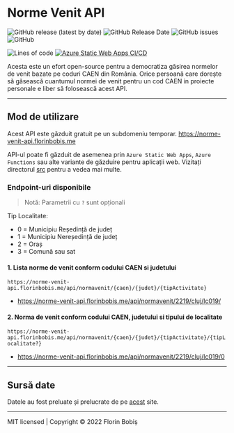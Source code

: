 # Norme Venit API

![GitHub release (latest by date)](https://img.shields.io/github/v/release/twentytwokhz/norme-venit-api)
![GitHub Release Date](https://img.shields.io/github/release-date/twentytwokhz/norme-venit-api)
![GitHub issues](https://img.shields.io/github/issues/twentytwokhz/norme-venit-api)
![GitHub](https://img.shields.io/github/license/twentytwokhz/norme-venit-api)

![Lines of code](https://img.shields.io/tokei/lines/github/twentytwokhz/norme-venit-api)
[![Azure Static Web Apps CI/CD](https://github.com/twentytwokhz/norme-venit-api/actions/workflows/azure-static-web-apps-lively-island-0c5aca203.yml/badge.svg)](https://github.com/twentytwokhz/norme-venit-api/actions/workflows/azure-static-web-apps-lively-island-0c5aca203.yml)

Acesta este un efort open-source pentru a democratiza găsirea normelor de venit bazate pe coduri CAEN din România.
Orice persoană care dorește să găsească cuantumul normei de venit pentru un cod CAEN in proiecte personale e liber să folosească acest API.

---
## Mod de utilizare
Acest API este găzduit gratuit pe un subdomeniu temporar.
https://norme-venit-api.florinbobis.me

API-ul poate fi găzduit de asemenea prin `Azure Static Web Apps`, `Azure Functions` sau alte variante de găzduire pentru aplicații web.
Vizitați directorul [src](https://github.com/twentytwokhz/norme-venit-api/tree/master/src) pentru a vedea mai multe.

### Endpoint-uri disponibile

> Notă: Parametrii cu `?` sunt opționali

Tip Localitate:

- 0 = Municipiu Reședință de județ
- 1 = Municipiu Nereședință de județ
- 2 = Oraș
- 3 = Comună sau sat

#### 1. Lista norme de venit conform codului CAEN si judetului

`https://norme-venit-api.florinbobis.me/api/normavenit/{caen}/{judet}/{tipActivitate}`

- https://norme-venit-api.florinbobis.me/api/normavenit/2219/cluj/lc019/

#### 2. Norma de venit conform codului CAEN, judetului si tipului de localitate

`https://norme-venit-api.florinbobis.me/api/normavenit/{caen}/{judet}/{tipActivitate}/{tipLocalitate?}`

- https://norme-venit-api.florinbobis.me/api/normavenit/2219/cluj/lc019/0

---
## Sursă date

Datele au fost preluate și prelucrate de pe [acest](https://static.anaf.ro/static/10/Anaf/AsistentaContribuabili_r/Normevenit2022/Norme_venit_2022.html) site.

---
MIT licensed | Copyright © 2022 Florin Bobiș
